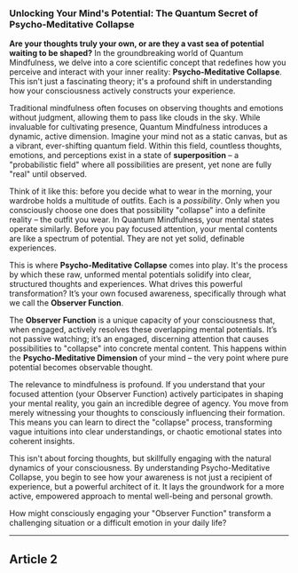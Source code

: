 ### Unlocking Your Mind's Potential: The Quantum Secret of Psycho-Meditative Collapse
**Are your thoughts truly your own, or are they a vast sea of potential waiting to be shaped?** In the groundbreaking world of Quantum Mindfulness, we delve into a core scientific concept that redefines how you perceive and interact with your inner reality: **Psycho-Meditative Collapse**. This isn't just a fascinating theory; it's a profound shift in understanding how your consciousness actively constructs your experience.

Traditional mindfulness often focuses on observing thoughts and emotions without judgment, allowing them to pass like clouds in the sky. While invaluable for cultivating presence, Quantum Mindfulness introduces a dynamic, active dimension. Imagine your mind not as a static canvas, but as a vibrant, ever-shifting quantum field. Within this field, countless thoughts, emotions, and perceptions exist in a state of **superposition** – a "probabilistic field" where all possibilities are present, yet none are fully "real" until observed.

Think of it like this: before you decide what to wear in the morning, your wardrobe holds a multitude of outfits. Each is a *possibility*. Only when you consciously choose one does that possibility "collapse" into a definite reality – the outfit you wear. In Quantum Mindfulness, your mental states operate similarly. Before you pay focused attention, your mental contents are like a spectrum of potential. They are not yet solid, definable experiences.

This is where **Psycho-Meditative Collapse** comes into play. It's the process by which these raw, unformed mental potentials solidify into clear, structured thoughts and experiences. What drives this powerful transformation? It’s your own focused awareness, specifically through what we call the **Observer Function**.

The **Observer Function** is a unique capacity of your consciousness that, when engaged, actively resolves these overlapping mental potentials. It’s not passive watching; it’s an engaged, discerning attention that causes possibilities to "collapse" into concrete mental content. This happens within the **Psycho-Meditative Dimension** of your mind – the very point where pure potential becomes observable thought.

The relevance to mindfulness is profound. If you understand that your focused attention (your Observer Function) actively participates in shaping your mental reality, you gain an incredible degree of agency. You move from merely witnessing your thoughts to consciously influencing their formation. This means you can learn to direct the "collapse" process, transforming vague intuitions into clear understandings, or chaotic emotional states into coherent insights.

This isn't about forcing thoughts, but skillfully engaging with the natural dynamics of your consciousness. By understanding Psycho-Meditative Collapse, you begin to see how your awareness is not just a recipient of experience, but a powerful architect of it. It lays the groundwork for a more active, empowered approach to mental well-being and personal growth.

How might consciously engaging your "Observer Function" transform a challenging situation or a difficult emotion in your daily life?

---

## Article 2